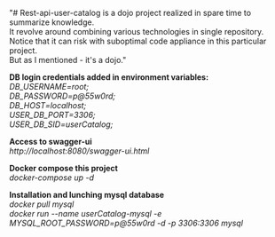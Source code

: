 "# Rest-api-user-catalog is a dojo project realized in spare time to summarize knowledge. <br> It revolve around combining various technologies in single repository.
Notice that it can risk with suboptimal code appliance in this particular project. <br>
But as I mentioned - it's a dojo."

<strong>DB login credentials added in environment variables:</strong>
<em>
<br>DB_USERNAME=root;
<br>DB_PASSWORD=p@55w0rd;
<br>DB_HOST=localhost;
<br>USER_DB_PORT=3306;
<br>USER_DB_SID=userCatalog;
</em>

<strong>Access to swagger-ui</strong><br>
<em>http://localhost:8080/swagger-ui.html <br></em>

<strong>Docker compose this project</strong><br>
<em>docker-compose up -d </em>

<strong>Installation and lunching mysql database</strong><br>
<em>
docker pull mysql <br>
docker run --name userCatalog-mysql -e MYSQL_ROOT_PASSWORD=p@55w0rd -d -p 3306:3306 mysql <br>
</em>